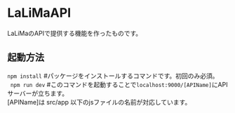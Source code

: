 # LaLiMaAPI
LaLiMaのAPIで提供する機能を作ったものです。

## 起動方法
`npm install` #パッケージをインストールするコマンドです。初回のみ必須。  
` npm run dev` #このコマンドを起動することで`localhost:9000/[APIName]`にAPIサーバーが立ちます。  
[APIName]は src/app 以下のjsファイルの名前が対応しています。

